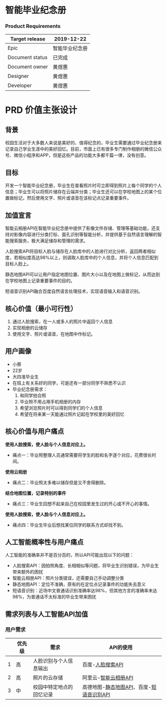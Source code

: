 # 智能毕业纪念册

### Product Requirements
|Target release|2019-12-22|
|---|---|
|Epic|智能毕业纪念册|
|Document status|已完成|
|Document owner|黄煜惠|
|Designer|黄煜惠|
|Developer|黄煜惠|

# PRD 价值主张设计
## 背景
校园生活对于大多数人来说是美好的、值得纪念的，毕业生需要通过毕业纪念册来记录自己学业生涯中的美好回忆。目前，市面上已有很多专门制作相册的微信公众号、微信小程序和APP，但是这些产品的功能大多都千篇一律，没有创意。

## 目标
开发一个智能毕业纪念册，毕业生在查看照片时可立即得到照片上每个同学的个人信息；毕业生可以将照片储存在云端并分类；毕业生还可以在学校地图上的某个位置做标记，然后使用文字、照片或语音在该标记点记录重要事件。

## 加值宣言
智能云相册API在智能毕业纪念册中提供了影像文件存储、管理等基础功能，还支持对影像内容进行分类打标、面孔识别等智能分析，并提供基于自然语言理解的智能搜索服务，极大满足储存和管理的需求。

人脸搜索API将目标人脸与储存在人脸库中的人脸进行对比分析，返回两者相似度，若相似度高达98%以上，则调取人脸库中的个人信息，并将个人信息匹配到目标人脸上。

静态地图API可以让用户指定地图位置、图片大小以及在地图上做标记，从而达到在学校地图上记录重要事件的目的。

短语音识别API融合百度自然语言处理技术，实现语音输入和语音识别。

## 核心价值（最小可行性）
1. 通过人脸搜索，在一人或多人的照片中返回个人信息
2. 实现相册的云储存
3. 使用文字、照片或语音，在地图中作标记。

## 用户画像
- 小蔡
- 22岁
- 大四准毕业生
- 在班上有关系好的同学，可是还有一部分同学不熟悉不认识
- 毕业纪念册需求：
    1. 和同学拍合照
    2. 毕业照不用占用手机相册的内存
    3. 希望浏览照片时可以得到同学们的个人信息
    4. 希望在将来某一天能通过照片记起在学校里的美好回忆


## 核心价值与用户痛点

**使用人脸搜索，使人脸与个人信息对应上。**
- 痛点一：毕业照整理人员通常需要将学生的脸和名字逐个对应，花费很长时间。

**使用云相册**
- 痛点二：毕业照太多难以储存但是又不舍得删除。

**结合地图位置，记录特别的事件**
- 痛点三：毕业生回想不起来自己在校园里发生过的开心或不开心的事情。

**使用人脸搜索，使人脸与个人信息对应上。**
- 痛点四：毕业生毕业后想找某位同学的联系方式却找不到。

## 人工智能概率性与用户痛点
人工智能的准确率并不是百分百的，所以API可能出现以下的问题：
- 人脸搜索API：因拍照角度、长相相似等问题，将毕业生识别错误，为毕业生带来额外的困扰
- 智能云相册API：照片分类错误，还需要自己手动调整分类
- 静态地图API：定位不准确，原有的在定位点记录事件的功能失去意义
- 短语音识别：近场中文普通话识别准确率达98%，但其他方言的准确率未达98%，为普通话不太标准的毕业生带来困扰

## 需求列表与人工智能API加值

### 用户需求
| |优先级|需求|API的使用|
|---|---|---|---|
|1|高|人脸识别与个人信息输出|百度-[人脸搜索API](https://ai.baidu.com/tech/face/search)|
|2|高|照片的云存储|阿里云-[智能云相册API](https://help.aliyun.com/document_detail/59902.html?spm=5176.10609282.905295.17.469838010yyDq4)|
|3|中|校园中特定地点的回忆记录|高德地图-[静态地图API](https://lbs.amap.com/api/webservice/guide/api/staticmaps)、百度-[短语音识别API](https://ai.baidu.com/tech/speech/asr)|
